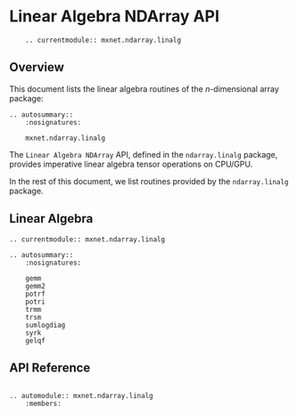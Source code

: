 # Linear Algebra NDArray API

```eval_rst
    .. currentmodule:: mxnet.ndarray.linalg
```

## Overview

This document lists the linear algebra routines of the *n*-dimensional array package:

```eval_rst
.. autosummary::
    :nosignatures:

    mxnet.ndarray.linalg
```

The `Linear Algebra NDArray` API, defined in the `ndarray.linalg` package, provides
imperative linear algebra tensor operations on CPU/GPU.

In the rest of this document, we list routines provided by the `ndarray.linalg` package.

## Linear Algebra

```eval_rst
.. currentmodule:: mxnet.ndarray.linalg

.. autosummary::
    :nosignatures:

    gemm
    gemm2
    potrf
    potri
    trmm
    trsm
    sumlogdiag
    syrk
    gelqf
```

## API Reference

<script type="text/javascript" src='../../../_static/js/auto_module_index.js'></script>

```eval_rst

.. automodule:: mxnet.ndarray.linalg
    :members:

```

<script>auto_index("api-reference");</script>
